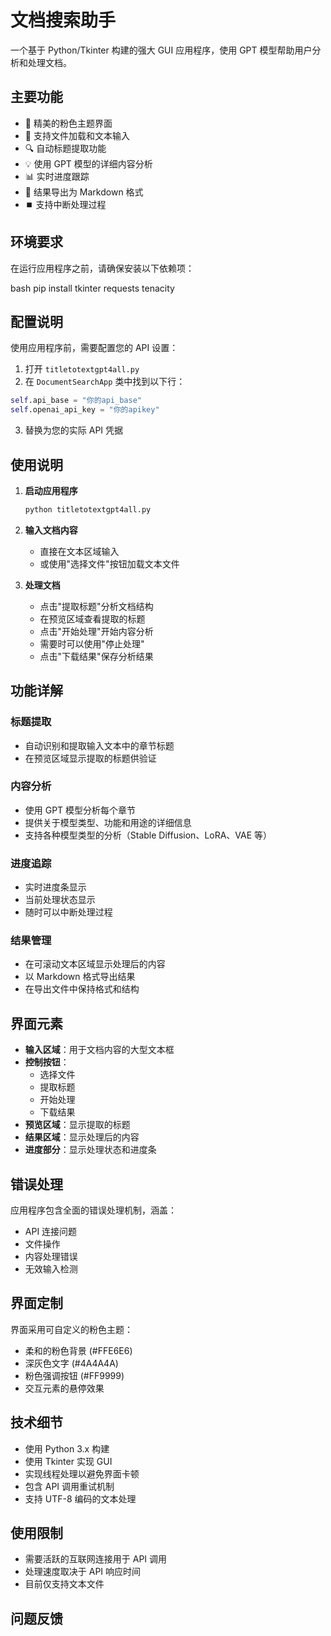# 文档搜索助手

一个基于 Python/Tkinter 构建的强大 GUI 应用程序，使用 GPT 模型帮助用户分析和处理文档。

## 主要功能

- 🎨 精美的粉色主题界面
- 📂 支持文件加载和文本输入
- 🔍 自动标题提取功能
- 💡 使用 GPT 模型的详细内容分析
- 📊 实时进度跟踪
- 💾 结果导出为 Markdown 格式
- ⏹️ 支持中断处理过程

## 环境要求

在运行应用程序之前，请确保安装以下依赖项：

bash
pip install tkinter requests tenacity 


## 配置说明

使用应用程序前，需要配置您的 API 设置：

1. 打开 `titletotextgpt4all.py`
2. 在 `DocumentSearchApp` 类中找到以下行：

```python
self.api_base = "你的api_base"
self.openai_api_key = "你的apikey"
```

3. 替换为您的实际 API 凭据

## 使用说明

1. **启动应用程序**
   ```bash
   python titletotextgpt4all.py
   ```

2. **输入文档内容**
   - 直接在文本区域输入
   - 或使用"选择文件"按钮加载文本文件

3. **处理文档**
   - 点击"提取标题"分析文档结构
   - 在预览区域查看提取的标题
   - 点击"开始处理"开始内容分析
   - 需要时可以使用"停止处理"
   - 点击"下载结果"保存分析结果

## 功能详解

### 标题提取
- 自动识别和提取输入文本中的章节标题
- 在预览区域显示提取的标题供验证

### 内容分析
- 使用 GPT 模型分析每个章节
- 提供关于模型类型、功能和用途的详细信息
- 支持各种模型类型的分析（Stable Diffusion、LoRA、VAE 等）

### 进度追踪
- 实时进度条显示
- 当前处理状态显示
- 随时可以中断处理过程

### 结果管理
- 在可滚动文本区域显示处理后的内容
- 以 Markdown 格式导出结果
- 在导出文件中保持格式和结构

## 界面元素

- **输入区域**：用于文档内容的大型文本框
- **控制按钮**：
  - 选择文件
  - 提取标题
  - 开始处理
  - 下载结果
- **预览区域**：显示提取的标题
- **结果区域**：显示处理后的内容
- **进度部分**：显示处理状态和进度条

## 错误处理

应用程序包含全面的错误处理机制，涵盖：
- API 连接问题
- 文件操作
- 内容处理错误
- 无效输入检测

## 界面定制

界面采用可自定义的粉色主题：
- 柔和的粉色背景 (#FFE6E6)
- 深灰色文字 (#4A4A4A)
- 粉色强调按钮 (#FF9999)
- 交互元素的悬停效果

## 技术细节

- 使用 Python 3.x 构建
- 使用 Tkinter 实现 GUI
- 实现线程处理以避免界面卡顿
- 包含 API 调用重试机制
- 支持 UTF-8 编码的文本处理

## 使用限制

- 需要活跃的互联网连接用于 API 调用
- 处理速度取决于 API 响应时间
- 目前仅支持文本文件

## 问题反馈

